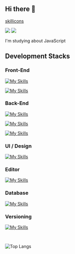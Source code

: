 ## Hi there 👋

[skillicons](https://skillicons.dev)

<a href="https://www.instagram.com/min9.exe/"><img src="https://img.shields.io/badge/min9.exe-E4405F?style=for-the-badge&logo=instagram&logoColor=white" /></a>
<a href="https://mail.google.com/mail/?view=cm&amp;fs=1&amp;to=mg07315@gmail.com" target="_blank"><img src="https://img.shields.io/badge/gmail-EA4335?style=for-the-badge&logo=gmail&logoColor=white" /></a>

I'm studying about JavaScript

## Development Stacks

### Front-End
[![My Skills](https://skillicons.dev/icons?i=html,css,js,ts&perline=2)](https://skillicons.dev)

[![My Skills](https://skillicons.dev/icons?i=react,nextjs,vue)](https://skillicons.dev)


### Back-End
[![My Skills](https://skillicons.dev/icons?i=nodejs)](https://skillicons.dev)

[![My Skills](https://skillicons.dev/icons?i=js,ts,py)](https://skillicons.dev)

[![My Skills](https://skillicons.dev/icons?i=express,apollo,graphql,flask)](https://skillicons.dev)

### UI / Design
[![My Skills](https://skillicons.dev/icons?i=bootstrap,tailwindcss)](https://skillicons.dev)

### Editor
[![My Skills](https://skillicons.dev/icons?i=vscode)](https://skillicons.dev)

### Database
[![My Skills](https://skillicons.dev/icons?i=mysql)](https://skillicons.dev)

### Versioning
[![My Skills](https://skillicons.dev/icons?i=github)](https://skillicons.dev)

<br />

![Top Langs](https://github-readme-stats.vercel.app/api/top-langs/?username=min-9&layout=compact&theme=tokyonight)
